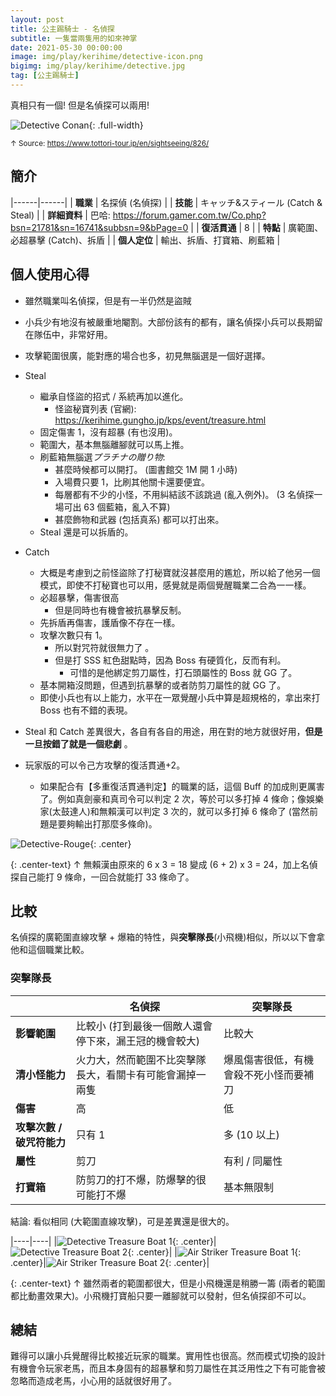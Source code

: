 ```yaml
---
layout: post
title: 公主踢騎士 - 名偵探
subtitle: 一隻當兩隻用的如來神掌
date: 2021-05-30 00:00:00
image: img/play/kerihime/detective-icon.png
bigimg: img/play/kerihime/detective.jpg
tag: [公主踢騎士]
---
```


真相只有一個! 但是名偵探可以兩用!

![Detective Conan](https://www.tottori-tour.jp/en/wp-content/uploads/sites/2/2018/03/be1ea274cecb79c3cdafd7ab4d07126e.jpg){: .full-width}

<small>↑ Source: <https://www.tottori-tour.jp/en/sightseeing/826/></small>

## 簡介

|------|------|
| **職業** | 名探偵 (名偵探) |
| **技能** | キャッチ&スティール (Catch & Steal) |
| **詳細資料** | 巴哈: <https://forum.gamer.com.tw/Co.php?bsn=21781&sn=16741&subbsn=9&bPage=0> |
| **復活貫通** | 8 |
| **特點** | 廣範圍、必超暴擊 (Catch)、拆盾 |
| **個人定位** | 輸出、拆盾、打寶箱、刷藍箱 |

## 個人使用心得

- 雖然職業叫名偵探，但是有一半仍然是盜賊 <i class="far fa-grin-squint" aria-hidden="true"></i>

- 小兵少有地沒有被嚴重地閹割。大部份該有的都有，讓名偵探小兵可以長期留在隊伍中，非常好用。

- 攻擊範圍很廣，能對應的場合也多，初見無腦選是一個好選擇。

- Steal

  - 繼承自怪盜的招式 / 系統再加以進化。
    - 怪盜秘寶列表 (官網): <https://kerihime.gungho.jp/kps/event/treasure.html>
  - 固定傷害 1，沒有超暴 (有也沒用)。
  - 範圍大，基本無腦離腳就可以馬上推。
  - 刷藍箱無腦選*プラチナの贈り物*:
    - 甚麼時候都可以開打。 (圖書館交 1M 開 1 小時)
    - 入場費只要 1，比刷其他關卡還要便宜。
    - 每層都有不少的小怪，不用糾結該不該跳過 (亂入例外)。 (3 名偵探一場可出 63 個藍箱，亂入不算)
    - 甚麼飾物和武器 (包括真系) 都可以打出來。
  - Steal 還是可以拆盾的。

- Catch

  - 大概是考慮到之前怪盜除了打秘寶就沒甚麼用的尷尬，所以給了他另一個模式，即使不打秘寶也可以用，感覺就是兩個覺醒職業二合為一一樣。
  - 必超暴擊，傷害很高
    - 但是同時也有機會被抗暴擊反制。
  - 先拆盾再傷害，護盾像不存在一樣。
  - 攻擊次數只有 1。
    - 所以對咒符就很無力了 <i class="far fa-tired" aria-hidden="true"></i>。
    - 但是打 SSS 紅色甜點時，因為 Boss 有硬質化，反而有利。
      - 可惜的是他綁定剪刀屬性，打石頭屬性的 Boss 就 GG 了。
  - 基本開箱沒問題，但遇到抗暴擊的或者防剪刀屬性的就 GG 了<i class="far fa-dizzy" aria-hidden="true"></i>。
  - 即使小兵也有以上能力，水平在一眾覺醒小兵中算是超規格的，拿出來打 Boss 也有不錯的表現。

- Steal 和 Catch 差異很大，各自有各自的用途，用在對的地方就很好用，**<span class="red">但是一旦按錯了就是一個悲劇</span>** <i class="far fa-sad-cry red" aria-hidden="true"></i>。

- 玩家版的可以令己方攻擊的復活貫通+2。
  - 如果配合有【多重復活貫通判定】的職業的話，這個 Buff 的加成則更厲害了。例如真劍豪和真司令可以判定 2 次，等於可以多打掉 4 條命；像娛樂家(太鼓達人)和無賴漢可以判定 3 次的，就可以多打掉 6 條命了 <i class="far fa-grin-stars red" aria-hidden="true"></i> (當然前題是要夠輸出打那麼多條命)。

![Detective-Rouge](../img/play/kerihime/detective-rouge.gif){: .center}

{: .center-text}
↑ 無賴漢由原來的 6 x 3 = 18 變成 (6 + 2) x 3 = 24，加上名偵探自己能打 9 條命，一回合就能打 33 條命了。

## 比較

名偵探的廣範圍直線攻擊 + 爆箱的特性，與**突擊隊長**(小飛機)相似，所以以下會拿他和這個職業比較。

### 突擊隊長

|                           | 名偵探                                                                                                          | 突擊隊長                                                                |
| ------------------------- | --------------------------------------------------------------------------------------------------------------- | ----------------------------------------------------------------------- |
| **影響範圍**              | <i class="far fa-thumbs-down red" aria-hidden="true"></i> 比較小 (打到最後一個敵人還會停下來，漏王冠的機會較大) | <i class="far fa-thumbs-up green" aria-hidden="true"></i> 比較大        |
| **清小怪能力**            | 火力大，然而範圍不比突擊隊長大，看關卡有可能會漏掉一兩隻                                                        | 爆風傷害很低，有機會殺不死小怪而要補刀                                  |
| **傷害**                  | <i class="far fa-thumbs-up green" aria-hidden="true"></i> 高                                                    | <i class="far fa-thumbs-down red" aria-hidden="true"></i> 低            |
| **攻擊次數 / 破咒符能力** | <i class="far fa-thumbs-down red" aria-hidden="true"></i> 只有 1                                                | <i class="far fa-thumbs-up green" aria-hidden="true"></i>多 (10 以上)   |
| **屬性**                  | <i class="far fa-thumbs-down red" aria-hidden="true"></i> 剪刀                                                  | <i class="far fa-thumbs-up green" aria-hidden="true"></i> 有利 / 同屬性 |
| **打寶箱**                | <i class="far fa-thumbs-down red" aria-hidden="true"></i> 防剪刀的打不爆，防爆擊的很可能打不爆                  | <i class="far fa-thumbs-up green" aria-hidden="true"></i> 基本無限制    |

結論: 看似相同 (大範圍直線攻擊)，可是差異還是很大的。

|----|----|
|![Detective Treasure Boat 1](../img/play/kerihime/detective-treasure-boat1.jpg){: .center}|![Detective Treasure Boat 2](../img/play/kerihime/detective-treasure-boat2.jpg){: .center}|
|![Air Striker Treasure Boat 1](../img/play/kerihime/air-striker-treasure-boat1.jpg){: .center}|![Air Striker Treasure Boat 2](../img/play/kerihime/air-striker-treasure-boat2.jpg){: .center}|

{: .center-text}
↑ 雖然兩者的範圍都很大，但是小飛機還是稍勝一籌 (兩者的範圍都比動畫效果大)。小飛機打寶船只要一離腳就可以發射，但名偵探卻不可以。

## 總結

難得可以讓小兵覺醒得比較接近玩家的職業。實用性也很高。然而模式切換的設計有機會令玩家老馬，而且本身固有的超暴擊和剪刀屬性在其泛用性之下有可能會被忽略而造成老馬，小心用的話就很好用了。
